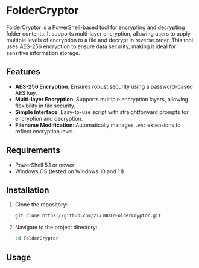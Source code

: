 # FolderCryptor
FolderCryptor is a PowerShell-based tool for encrypting and decrypting folder contents. It supports multi-layer encryption, allowing users to apply multiple levels of encryption to a file and decrypt in reverse order. This tool uses AES-256 encryption to ensure data security, making it ideal for sensitive information storage.

## Features
- **AES-256 Encryption**: Ensures robust security using a password-based AES key.
- **Multi-layer Encryption**: Supports multiple encryption layers, allowing flexibility in file security.
- **Simple Interface**: Easy-to-use script with straightforward prompts for encryption and decryption.
- **Filename Modification**: Automatically manages `.enc` extensions to reflect encryption level.

## Requirements
- PowerShell 5.1 or newer
- Windows OS (tested on Windows 10 and 11)

## Installation
1. Clone the repository:
   ```bash
   git clone https://github.com/2171001/FolderCryptor.git
   ```
2. Navigate to the project directory:
   ```bash
   cd FolderCryptor
   ```

## Usage
